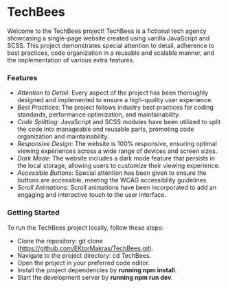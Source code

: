 # **TechBees**

Welcome to the TechBees project! TechBees is a fictional tech agency showcasing a single-page website created using vanilla JavaScript and SCSS. This project demonstrates special attention to detail, adherence to best practices, code organization in a reusable and scalable manner, and the implementation of various extra features.

### **Features**
- *Attention to Detail*: Every aspect of the project has been thoroughly designed and implemented to ensure a high-quality user experience.
- *Best Practices*: The project follows industry best practices for coding standards, performance optimization, and maintainability.
- *Code Splitting*: JavaScript and SCSS modules have been utilized to split the code into manageable and reusable parts, promoting code organization and                     maintainability.
- *Responsive Design*: The website is 100% responsive, ensuring optimal viewing experiences across a wide range of devices and screen sizes.
- *Dark Mode*: The website includes a dark mode feature that persists in the local storage, allowing users to customize their viewing experience.
- *Accessible Buttons*: Special attention has been given to ensure the buttons are accessible, meeting the WCAG accessibility guidelines.
- *Scroll Animations*: Scroll animations have been incorporated to add an engaging and interactive touch to the user interface.



### **Getting Started**
To run the TechBees project locally, follow these steps:

- Clone the repository: git clone (https://github.com/EKtorMakras/TechBees.git).
- Navigate to the project directory: cd TechBees.
- Open the project in your preferred code editor.
- Install the project dependencies by **running npm install**.
- Start the development server by **running npm run dev**.

